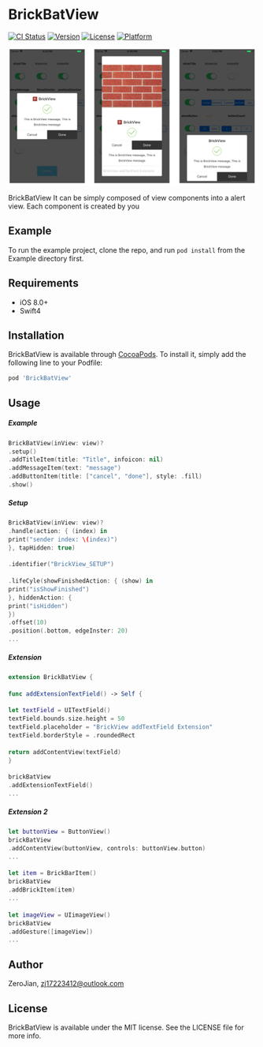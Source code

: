 # BrickBatView

[![CI Status](https://img.shields.io/travis/zerojian/BrickBatView.svg?style=flat)](https://travis-ci.org/zerojian/BrickBatView)
[![Version](https://img.shields.io/cocoapods/v/BrickBatView.svg?style=flat)](https://cocoapods.org/pods/BrickBatView)
[![License](https://img.shields.io/cocoapods/l/BrickBatView.svg?style=flat)](https://cocoapods.org/pods/BrickBatView)
[![Platform](https://img.shields.io/cocoapods/p/BrickBatView.svg?style=flat)](https://cocoapods.org/pods/BrickBatView)



![example](https://raw.githubusercontent.com/ZeroJian/BrickBatView/master/Assets/Example.png)

BrickBatView It can be simply composed of view components into a alert view. Each component is created by you

## Example

To run the example project, clone the repo, and run `pod install` from the Example directory first.

## Requirements

* iOS 8.0+
* Swift4

## Installation

BrickBatView is available through [CocoaPods](https://cocoapods.org). To install
it, simply add the following line to your Podfile:

```ruby
pod 'BrickBatView'
```
## Usage



##### Example

```swift
BrickBatView(inView: view)?
.setup()
.addTitleItem(title: "Title", infoicon: nil)
.addMessageItem(text: "message")
.addButtonItem(title: ["cancel", "done"], style: .fill)
.show()		

```

##### Setup

```swift
BrickBatView(inView: view)?
.handle(action: { (index) in
print("sender index: \(index)")
}, tapHidden: true)

.identifier("BrickView_SETUP")

.lifeCyle(showFinishedAction: { (show) in
print("isShowFinished")
}, hiddenAction: {
print("isHidden")
})
.offset(10)
.position(.bottom, edgeInster: 20)
...
```

##### Extension

```swift
extension BrickBatView {

func addExtensionTextField() -> Self {

let textField = UITextField()
textField.bounds.size.height = 50
textField.placeholder = "BrickView addTextField Extension"
textField.borderStyle = .roundedRect

return addContentView(textField)
}

brickBatView
.addExtensionTextField()
...	
```

##### Extension 2

```swift
let buttonView = ButtonView()	
brickBatView
.addContentView(buttonView, controls: buttonView.button)
...

let item = BrickBarItem()
brickBatView
.addBrickItem(item)
...

let imageView = UIimageView()
brickBatView
.addGesture([imageView])
...
```

## Author

ZeroJian, zj17223412@outlook.com

## License

BrickBatView is available under the MIT license. See the LICENSE file for more info.
